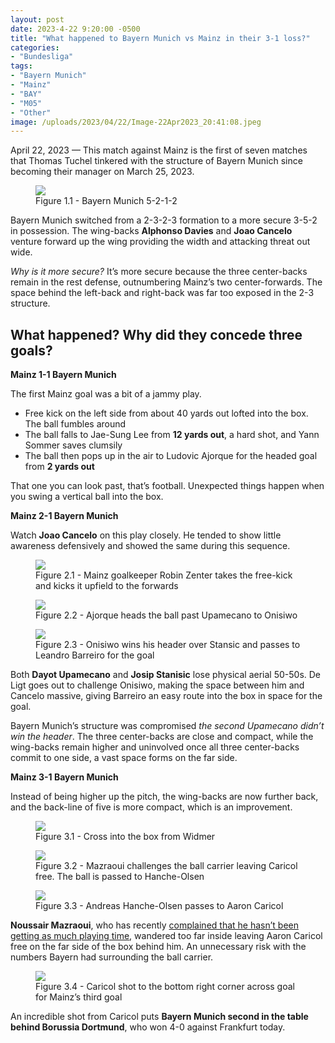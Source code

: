 ```yaml
---
layout: post
date: 2023-4-22 9:20:00 -0500
title: "What happened to Bayern Munich vs Mainz in their 3-1 loss?"
categories: 
- "Bundesliga"
tags:
- "Bayern Munich"
- "Mainz"
- "BAY"
- "M05"
- "Other"
image: /uploads/2023/04/22/Image-22Apr2023_20:41:08.jpeg
--- 
```


April 22, 2023 — This match against Mainz is the first of seven matches that Thomas Tuchel tinkered with the structure of Bayern Munich since becoming their manager on March 25, 2023. 

<figure>
    <img src="https://tacticsjournal.com/uploads/2023/04/22/Image-22Apr2023_19:24:44.jpeg">
    <figcaption>Figure 1.1 - Bayern Munich 5-2-1-2</figcaption>
</figure> 

Bayern Munich switched from a 2-3-2-3 formation to a more secure 3-5-2 in possession. The wing-backs **Alphonso Davies** and **Joao Cancelo** venture forward up the wing providing the width and attacking threat out wide.

*Why is it more secure?* It’s more secure because the three center-backs remain in the rest defense, outnumbering Mainz’s two center-forwards. The space behind the left-back and right-back was far too exposed in the 2-3 structure. 

## What happened? Why did they concede three goals? 

**Mainz 1-1 Bayern Munich**

The first Mainz goal was a bit of a jammy play. 

- Free kick on the left side from about 40 yards out lofted into the box. The ball fumbles around 
- The ball falls to Jae-Sung Lee from **12 yards out**, a hard shot, and Yann Sommer saves clumsily 
- The ball then pops up in the air to Ludovic Ajorque for the headed goal from **2 yards out**

That one you can look past, that’s football. Unexpected things happen when you swing a vertical ball into the box. 

**Mainz 2-1 Bayern Munich** 

Watch **Joao Cancelo** on this play closely. He tended to show little awareness defensively and showed the same during this sequence.

<figure>
    <img src="https://tacticsjournal.com/uploads/2023/04/22/Image-22Apr2023_20:07:53.jpeg">
    <figcaption>Figure 2.1 - Mainz goalkeeper Robin Zenter takes the free-kick and kicks it upfield to the forwards</figcaption>
</figure> 


<figure>
    <img src="https://tacticsjournal.com/uploads/2023/04/22/Image-22Apr2023_20:40:36.jpeg">
    <figcaption>Figure 2.2 - Ajorque heads the ball past Upamecano to Onisiwo</figcaption>
</figure>  

<figure>
    <img src="https://tacticsjournal.com/uploads/2023/04/22/Image-22Apr2023_20:41:08.jpeg">
    <figcaption>Figure 2.3 - Onisiwo wins his header over Stansic and passes to Leandro Barreiro for the goal</figcaption>
</figure> 

Both **Dayot Upamecano** and **Josip Stanisic** lose physical aerial 50-50s. De Ligt goes out to challenge Onisiwo, making the space between him and Cancelo massive, giving Barreiro an easy route into the box in space for the goal. 

Bayern Munich’s structure was compromised *the second Upamecano didn’t win the header*. The three center-backs are close and compact, while the wing-backs remain higher and uninvolved once all three center-backs commit to one side, a vast space forms on the far side.


**Mainz 3-1 Bayern Munich**

Instead of being higher up the pitch, the wing-backs are now further back, and the back-line of five is more compact, which is an improvement. 

<figure>
    <img src="https://tacticsjournal.com/uploads/2023/04/22/Image-22Apr2023_20:42:07.jpeg">
    <figcaption>Figure 3.1 - Cross into the box from Widmer</figcaption>
</figure> 


<figure>
    <img src="https://tacticsjournal.com/uploads/2023/04/22/Image-22Apr2023_20:42:53.jpeg">
    <figcaption>Figure 3.2 - Mazraoui challenges the ball carrier leaving Caricol free. The ball is passed to Hanche-Olsen</figcaption>
</figure> 

<figure>
    <img src="https://tacticsjournal.com/uploads/2023/04/22/Image-22Apr2023_21:19:20.jpeg">
    <figcaption>Figure 3.3 - Andreas Hanche-Olsen passes to Aaron Caricol</figcaption>
</figure> 

**Noussair Mazraoui**, who has recently [complained that he hasn’t been getting as much playing time](https://twitter.com/fabrizioromano/status/1648993403013668867?s=46&t=EwWKBMyY400eGGXYwoRkiw), wandered too far inside leaving Aaron Caricol free on the far side of the box behind him. An unnecessary risk with the numbers Bayern had surrounding the ball carrier. 


<figure>
    <img src="https://tacticsjournal.com/uploads/2023/04/22/Image-22Apr2023_20:44:18.jpeg">
    <figcaption>Figure 3.4 - Caricol shot to the bottom right corner across goal for Mainz’s third goal</figcaption>
</figure> 

An incredible shot from Caricol puts **Bayern Munich second in the table behind Borussia Dortmund**, who won 4-0 against Frankfurt today. 
